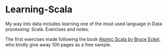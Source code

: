 # Learning-Scala

My way into data includes learning one of the most used language in Data processing: Scala. Exercises and notes.

The first exercises made following the book [Atomic Scala by Bruce Eckel](http://www.atomicscala.com/ebook), who kindly give away 100 pages as a free sample.

